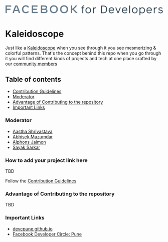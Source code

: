 ![devC Pune logo](images/devcPune_logo.svg)

# Kaleidoscope

Just like a [Kaleidoscope](https://en.wikipedia.org/wiki/Kaleidoscope) when you see through it you see mesmerizing & colorful patterns. That's the concept behind this repo when you go through it you will find different kinds of projects and tech at one place crafted by our [community members](https://www.facebook.com/groups/DevCPune/)
## Table of contents

- [Contribution Guidelines](./docs/CONTRIBUTING.md)
- [Moderator](#Moderator)
- [Advantage of Contributing to the repository](#Advantage-of-Contributing-to-the-repository)
- [Important Links](#Important-Links)

### Moderator

- [Aastha Shrivastava](https://github.com/shriaas2898)
- [Abhisek Mazumdar](https://github.com/abhisekmazumdar)
- [Alphons Jaimon](https://github.com/AJV009)
- [Sayak Sarkar](https://github.com/sayak-sarkar)

### How to add your project link here

TBD

Follow the [Contribution Guidelines](./docs/CONTRIBUTING.md)

### Advantage of Contributing to the repository

TBD

### Important Links

- [devcpune.github.io](https://devcpune.github.io/)
- [Facebook Developer Circle: Pune](https://www.facebook.com/groups/DevCPune/)
